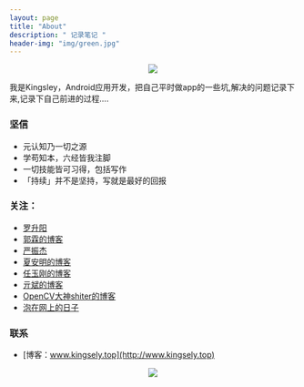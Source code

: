 ```yaml
---
layout: page
title: "About"
description: " 记录笔记 "
header-img: "img/green.jpg"
---
```



<center>
    <p><img src="http://7xlfkx.com1.z0.glb.clouddn.com/white2.jpg" align="center"></p>
</center>

我是Kingsley，Android应用开发，把自己平时做app的一些坑,解决的问题记录下来,记录下自己前进的过程....

### 坚信


- 元认知乃一切之源
- 学苟知本，六经皆我注脚 
- 一切技能皆可习得，包括写作
- 「持续」并不是坚持，写就是最好的回报


### 关注：
<font color='blue'></font>
- [罗升阳](http://my.csdn.net/luoshengyang) 
- [郭霖的博客](http://blog.csdn.net/guolin_blog)
- [严振杰](http://blog.csdn.net/yanzhenjie1003)
- [夏安明的博客](http://blog.csdn.net/xiaanming)
- [任玉刚的博客](http://blog.csdn.net/singwhatiwanna)
- [亓斌的博客](http://blog.csdn.net/qibin0506)
- [OpenCV大神shiter的博客](http://blog.csdn.net/wangyaninglm)
- [泡在网上的日子](http://www.jcodecraeer.com/plus/list.php?tid=16)


### 联系

- [博客：www.kingsely.top](http://www.kingsely.top)

<center>
    <p><img src="http://i173.photobucket.com/albums/w63/cnfeat/2015-08-29-2_zpsqj7po8eo.png" align="center"></p>
</center>






